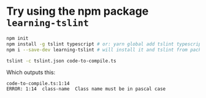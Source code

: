 # Try using the npm package `learning-tslint`

```bash
npm init
npm install -g tslint typescript # or: yarn global add tslint typescript
npm i --save-dev learning-tslint # will install it and tslint from package.json
```

```bash
tslint -c tslint.json code-to-compile.ts
```

Which outputs this:

```text
code-to-compile.ts:1:14
ERROR: 1:14  class-name  Class name must be in pascal case
```
